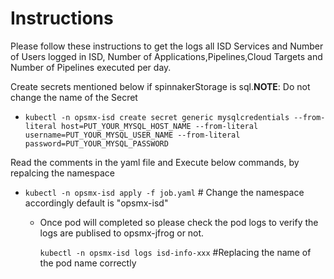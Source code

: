 # Instructions

Please follow these instructions to get the logs all ISD Services and Number of Users logged in ISD, Number of Applications,Pipelines,Cloud Targets and Number of Pipelines executed per day.

Create secrets mentioned below if spinnakerStorage is sql.**NOTE**: Do not change the name of the Secret
   - `kubectl -n opsmx-isd create secret generic mysqlcredentials --from-literal host=PUT_YOUR_MYSQL_HOST_NAME --from-literal username=PUT_YOUR_MYSQL_USER_NAME --from-literal password=PUT_YOUR_MYSQL_PASSWORD`

Read the comments in the yaml file and Execute below commands, by repalcing the namespace

- `kubectl -n opsmx-isd apply -f job.yaml` # Change the namespace accordingly default is "opsmx-isd"

    - Once pod will completed so please check the pod logs to verify the logs are publised to opsmx-jfrog or not.

      `kubectl -n opsmx-isd logs isd-info-xxx` #Replacing the name of the pod name correctly
